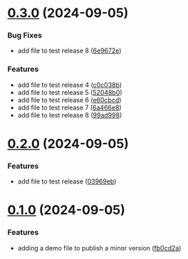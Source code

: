 # [0.3.0](https://github.com/hijuliancode/test-eleavation-package/compare/v0.2.0...v0.3.0) (2024-09-05)


### Bug Fixes

* add file to test release 8 ([6e9672e](https://github.com/hijuliancode/test-eleavation-package/commit/6e9672efbba5abaf059fd59935aab6931b99bd87))


### Features

* add file to test release 4 ([c0c038b](https://github.com/hijuliancode/test-eleavation-package/commit/c0c038b12cda492283d58adc06683d78770f83ca))
* add file to test release 5 ([52048b0](https://github.com/hijuliancode/test-eleavation-package/commit/52048b0fceb1e2f2a7ab64ba6ee5d485e012748e))
* add file to test release 6 ([e60cbcd](https://github.com/hijuliancode/test-eleavation-package/commit/e60cbcd579b0c5fdd8767b722ffcddfe2f28fe5a))
* add file to test release 7 ([6a466e8](https://github.com/hijuliancode/test-eleavation-package/commit/6a466e8fb209d523bae7311c97b48d334fa17656))
* add file to test release 8 ([99ad998](https://github.com/hijuliancode/test-eleavation-package/commit/99ad9983eaca75237992be149cdb356e07652599))

# [0.2.0](https://github.com/hijuliancode/test-eleavation-package/compare/v0.1.0...v0.2.0) (2024-09-05)


### Features

* add file to test release ([03969eb](https://github.com/hijuliancode/test-eleavation-package/commit/03969eba273ca6ba138905d5727b1d1aadbd1c93))

# [0.1.0](https://github.com/hijuliancode/test-eleavation-package/compare/v0.0.0...v0.1.0) (2024-09-05)


### Features

* adding a demo file to publish a minor version ([fb0cd2a](https://github.com/hijuliancode/test-eleavation-package/commit/fb0cd2a564bb5da6a302fcd8a7e51f05b7caade1))
